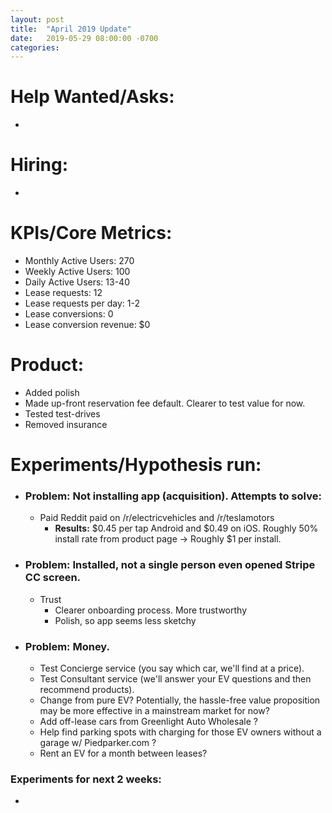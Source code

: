 ```yaml
---
layout: post
title:  "April 2019 Update"
date:   2019-05-29 08:00:00 -0700
categories: 
---
```


# Help Wanted/Asks:
* 

# Hiring: 
* 

# KPIs/Core Metrics:
* Monthly Active Users: 270
* Weekly Active Users: 100
* Daily Active Users: 13-40
* Lease requests: 12
* Lease requests per day: 1-2
* Lease conversions: 0
* Lease conversion revenue: $0

# Product:
* Added polish
* Made up-front reservation fee default. Clearer to test value for now.
* Tested test-drives
* Removed insurance

# Experiments/Hypothesis run:
* ### Problem: Not installing app (acquisition). Attempts to solve:
	* Paid Reddit paid on /r/electricvehicles and /r/teslamotors
		*  **Results:** $0.45 per tap Android and $0.49 on iOS. Roughly 50% install rate from product page -> Roughly $1 per install.


* ### Problem: Installed, not a single person even opened Stripe CC screen.
	* Trust
		* Clearer onboarding process. More trustworthy
		* Polish, so app seems less sketchy


* ### Problem: Money.
	* Test Concierge service (you say which car, we'll find at a price).
	* Test Consultant service (we'll answer your EV questions and then recommend products).
	* Change from pure EV? Potentially, the hassle-free value proposition may be more effective in a mainstream market for now?
	* Add off-lease cars from Greenlight Auto Wholesale ?
	* Help find parking spots with charging for those EV owners without a garage w/ Piedparker.com ?
	* Rent an EV for a month between leases?



### Experiments for next 2 weeks:
* 